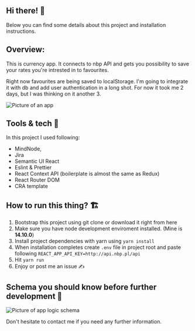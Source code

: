 ## Hi there! 👋

Below you can find some details about this project and installation instructions.

## Overview:

This is currency app. It connects to nbp API and gets you possibility to save your rates you're intrested in to favourites.

Right now favourites are being saved to localStorage. I'm going to integrate it with db and add user authentication in a long shot. For now it took me 2 days, but I was thinking on it another 3.

<img src="https://i.postimg.cc/854jZZRV/READMECURR.png" alt="Picture of an app" style="zoom:100%;" />

## Tools & tech 🔩

In this project I used following:

- MindNode,
- Jira
- Semantic UI React
- Eslint & Prettier
- React Context API (boilerplate is almost the same as Redux)
- React Router DOM
- CRA template

## How to run this thing? 🏗

1. Bootstrap this project using git clone or download it right from here
2. Make sure you have node development enviroment installed. (Mine is **14.10.0**)
3. Install project dependencies with yarn using `yarn install`
4. When installation completes create `.env` file in project root and paste following
   `REACT_APP_API_KEY=http://api.nbp.pl/api`
5. Hit `yarn run`
6. Enjoy or post me an issue ✍️

## Schema you should know before further development 👀

<img src="https://i.postimg.cc/CKQW45rs/SCHEMA.png" alt="Picture of app logic schema" style="zoom:100%;" />

Don't hesitate to contact me if you need any further information.
